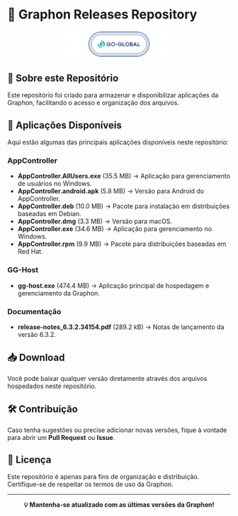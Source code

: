 # 📡 Graphon Releases Repository

<p align="center">
  <img src="https://raw.githubusercontent.com/rsdenck/icones/refs/heads/main/graphon-logo.png" alt="Graphon Logo" width="250">
</p>

## 📌 Sobre este Repositório
Este repositório foi criado para armazenar e disponibilizar aplicações da Graphon, facilitando o acesso e organização dos arquivos.

## 🚀 Aplicações Disponíveis
Aqui estão algumas das principais aplicações disponíveis neste repositório:

### AppController
- **AppController.AllUsers.exe** (35.5 MB) → Aplicação para gerenciamento de usuários no Windows.
- **AppController.android.apk** (5.8 MB) → Versão para Android do AppController.
- **AppController.deb** (10.0 MB) → Pacote para instalação em distribuições baseadas em Debian.
- **AppController.dmg** (3.3 MB) → Versão para macOS.
- **AppController.exe** (34.6 MB) → Aplicação para gerenciamento no Windows.
- **AppController.rpm** (9.9 MB) → Pacote para distribuições baseadas em Red Hat.

### GG-Host
- **gg-host.exe** (474.4 MB) → Aplicação principal de hospedagem e gerenciamento da Graphon.

### Documentação
- **release-notes_6.3.2.34154.pdf** (289.2 kB) → Notas de lançamento da versão 6.3.2.

## 📥 Download
Você pode baixar qualquer versão diretamente através dos arquivos hospedados neste repositório.

## 🛠 Contribuição
Caso tenha sugestões ou precise adicionar novas versões, fique à vontade para abrir um **Pull Request** ou **Issue**.

## 📜 Licença
Este repositório é apenas para fins de organização e distribuição. Certifique-se de respeitar os termos de uso da Graphon.

---

<p align="center"><strong>💡 Mantenha-se atualizado com as últimas versões da Graphon!</strong></p>
